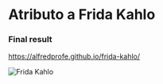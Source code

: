 # Atributo a Frida Kahlo

### Final result
https://alfredprofe.github.io/frida-kahlo/

![Frida Kahlo](https://i.ibb.co/Bsy5TWM/attribute-Frida-Khalo.png)

